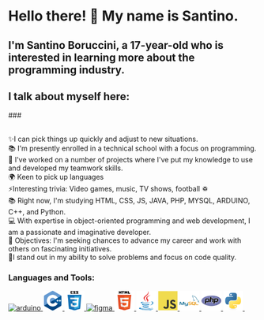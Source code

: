<h1 align="left">Hello there! 👋 My name is Santino.

</h1>

###

<h2 align="left">
I'm Santino Boruccini, a 17-year-old who is interested in learning more about the programming industry.</h2>

###
<h2 align="left">I talk about myself here:</h2>
###
<p align="left"><br>  
✨I can pick things up quickly and adjust to new situations. <br>  📚 I'm presently enrolled in a technical school with a focus on programming. <br>  📒 I've worked on a number of projects where I've put my knowledge to use and developed my teamwork skills. <br>  🌍 Keen to pick up languages <br>  ⚡Interesting trivia: Video games, music, TV shows, football ♽ <br>  📚 Right now, I'm studying HTML, CSS, JS, JAVA, PHP, MYSQL, ARDUINO, C++, and Python. <br>  💻 With expertise in object-oriented programming and web development, I am a passionate and imaginative developer. <br>  🎯 Objectives: I'm seeking chances to advance my career and work with others on fascinating initiatives. <br>  📑I stand out in my ability to solve problems and focus on code quality.
<br>
</p>

###


<h3 align="left">Languages and Tools:</h3>
<p align="left"> <a href="https://www.arduino.cc/" target="_blank" rel="noreferrer"> <img src="https://cdn.worldvectorlogo.com/logos/arduino-1.svg" alt="arduino" width="40" height="40"/> </a> <a href="https://www.w3schools.com/cpp/" target="_blank" rel="noreferrer"> <img src="https://raw.githubusercontent.com/devicons/devicon/master/icons/cplusplus/cplusplus-original.svg" alt="cplusplus" width="40" height="40"/> </a> <a href="https://www.w3schools.com/css/" target="_blank" rel="noreferrer"> <img src="https://raw.githubusercontent.com/devicons/devicon/master/icons/css3/css3-original-wordmark.svg" alt="css3" width="40" height="40"/> </a> <a href="https://www.figma.com/" target="_blank" rel="noreferrer"> <img src="https://www.vectorlogo.zone/logos/figma/figma-icon.svg" alt="figma" width="40" height="40"/> </a> <a href="https://www.w3.org/html/" target="_blank" rel="noreferrer"> <img src="https://raw.githubusercontent.com/devicons/devicon/master/icons/html5/html5-original-wordmark.svg" alt="html5" width="40" height="40"/> </a> <a href="https://www.java.com" target="_blank" rel="noreferrer"> <img src="https://raw.githubusercontent.com/devicons/devicon/master/icons/java/java-original.svg" alt="java" width="40" height="40"/> </a> <a href="https://developer.mozilla.org/en-US/docs/Web/JavaScript" target="_blank" rel="noreferrer"> <img src="https://raw.githubusercontent.com/devicons/devicon/master/icons/javascript/javascript-original.svg" alt="javascript" width="40" height="40"/> </a> <a href="https://www.mysql.com/" target="_blank" rel="noreferrer"> <img src="https://raw.githubusercontent.com/devicons/devicon/master/icons/mysql/mysql-original-wordmark.svg" alt="mysql" width="40" height="40"/> </a> <a href="https://www.php.net" target="_blank" rel="noreferrer"> <img src="https://raw.githubusercontent.com/devicons/devicon/master/icons/php/php-original.svg" alt="php" width="40" height="40"/> </a> <a href="https://www.python.org" target="_blank" rel="noreferrer"> <img src="https://raw.githubusercontent.com/devicons/devicon/master/icons/python/python-original.svg" alt="python" width="40" height="40"/> </a> </p>



###
